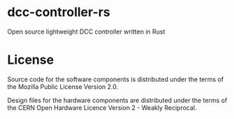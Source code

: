# dcc-controller-rs
Open source lightweight DCC controller written in Rust

# License
Source code for the software components is distributed under the terms
of the Mozilla Public License Version 2.0.

Design files for the hardware components are distributed under the terms
of the CERN Open Hardware Licence Version 2 - Weakly Reciprocal.